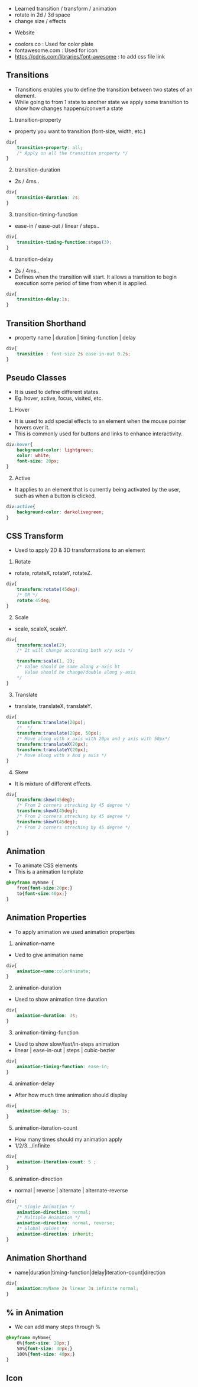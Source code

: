 - Learned transition / transform / animation
- rotate in 2d / 3d space
- change size / effects

* Website 
- coolors.co : Used for color plate
- fontawesome.com : Used for icon
- https://cdnjs.com/libraries/font-awesome : to add css file link

## Transitions
- Transitions enables you to define the transition between two states of an element.
- While going to from 1 state to another state we apply some transition to show how changes happens/convert a state
1. transition-property
- property you want to transition (font-size, width, etc.)
```css
div{
    transition-property: all;
    /* Apply on all the transition property */
}
```
2. transition-duration
- 2s / 4ms..
```css
div{
    transition-duration: 2s;
}
```
3. transition-timing-function
- ease-in / ease-out / linear / steps..
```css
div{
    transition-timing-function:steps(3);
}
```
4. transition-delay
- 2s / 4ms..
- Defines when the transition will start. It allows a transition to begin execution some period of time from when it is applied.
```css
div{
    transition-delay:1s;
}
```
## Transition Shorthand
- property name | duration | timing-function | delay
```css
div{
    transition : font-size 2s ease-in-out 0.2s;
}
```
## Pseudo Classes
- It is used to define different states.
- Eg. hover, active, focus, visited, etc.
1. Hover
- It is used to add special effects to an element when the mouse pointer hovers over it.
- This is commonly used for buttons and links to enhance interactivity.
```css
div:hover{
    background-color: lightgreen;
    color: white;
    font-size: 20px;
}
```
2. Active
- It applies to an element that is currently being activated by the user, such as when a button is clicked.
```css
div:active{
    background-color: darkolivegreen;
}
```
## CSS Transform
- Used to apply 2D & 3D transformations to an element
1. Rotate
- rotate, rotateX, rotateY, rotateZ.
```css
div{
    transform:rotate(45deg);
    /* OR */
    rotate:45deg;
}
```
2. Scale
- scale, scaleX, scaleY. 
```css
div{
    transform:scale(2);
    /* It will change according both x/y axis */

    transform:scale(1, 2);
    /* Value should be same along x-axis bt 
       Value should be change/double along y-axis
    */
}
```
3. Translate
- translate, translateX, translateY.
```css
div{
    transform:translate(20px);
    /*  */
    transform:translate(20px, 50px);
    /* Move along with x axis with 20px and y axis with 50px*/
    transform:translateX(20px);
    transform:translateY(20px);
    /* Move along with x And y axis */
}
```
4. Skew
- It is mixture of different effects. 
```css
div{
    transform:skew(45deg);
    /* From 2 corners streching by 45 degree */
    transform:skewX(45deg);
    /* From 2 corners streching by 45 degree */
    transform:skewY(45deg);
    /* From 2 corners streching by 45 degree */
}
```
## Animation
- To animate CSS elements
- This is a animation template
```css
@keyframe myName {
    from{font-size:20px;}
    to{font-size:40px;}
}
```
## Animation Properties
- To apply animation we used animation properties
1. animation-name
- Ued to give animation name
```css
div{
    animation-name:colorAnimate;
}
```
2. animation-duration
- Used to show animation time duration
```css
div{
    animation-duration: 3s;
}
```
3. animation-timing-function
- Used to show slow/fast/in-steps animation
- linear | ease-in-out | steps | cubic-bezier
```css
div{
    animation-timing-function: ease-in;
}
```
4. animation-delay
- After how much time animation should display
```css
div{
    animation-delay: 1s;
}
```
5. animation-iteration-count
- How many times should my animation apply
- 1/2/3.../infinite
```css
div{
    animation-iteration-count: 5 ;
}
```
6. animation-direction
- normal | reverse | alternate | alternate-reverse
```css
div{
    /* Single Animation */
    animation-direction: normal;
    /* Multiple Animation */
    animation-direction: normal, reverse;
    /* Global values */
    animation-direction: inherit;
}
```
## Animation Shorthand
- name|duration|timing-function|delay|iteration-count|direction
```css
div{
    animation:myName 2s linear 3s infinite normal;
}
```
## % in Animation
- We can add many steps through %
```css
@keyframe myName{
    0%{font-size: 20px;}
    50%{font-size: 30px;}
    100%{font-size: 40px;}
}
```
## Icon